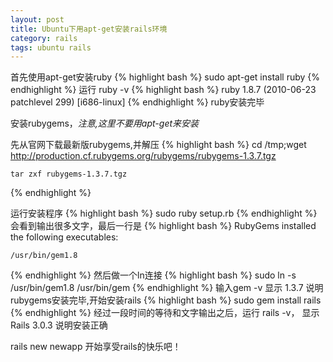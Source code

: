 ```yaml
---
layout: post
title: Ubuntu下用apt-get安装rails环境
category: rails
tags: ubuntu rails
---
```


首先使用apt-get安装ruby
{% highlight bash %}
    sudo apt-get install ruby
{% endhighlight %}
运行 ruby -v
{% highlight bash %}
    ruby 1.8.7 (2010-06-23 patchlevel 299) [i686-linux]
{% endhighlight %}
ruby安装完毕

安装rubygems，*注意,这里不要用apt-get来安装*

先从官网下载最新版rubygems,并解压
{% highlight bash %}
    cd /tmp;wget http://production.cf.rubygems.org/rubygems/rubygems-1.3.7.tgz

    tar zxf rubygems-1.3.7.tgz
{% endhighlight %}

运行安装程序
{% highlight bash %}
    sudo ruby setup.rb
{% endhighlight %}
会看到输出很多文字，最后一行是
{% highlight bash %}
    RubyGems installed the following executables:

    /usr/bin/gem1.8
{% endhighlight %}
然后做一个ln连接
{% highlight bash %}
    sudo ln -s /usr/bin/gem1.8 /usr/bin/gem
{% endhighlight %}
输入gem -v 显示 1.3.7 说明 rubygems安装完毕,开始安装rails
{% highlight bash %}
    sudo gem install rails
{% endhighlight %}
经过一段时间的等待和文字输出之后，运行 rails -v， 显示  Rails 3.0.3 说明安装正确

rails new newapp  开始享受rails的快乐吧！

